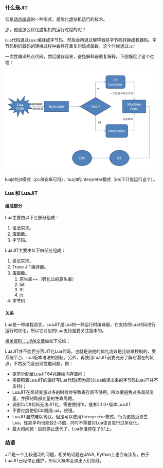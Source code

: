 ### 什么是JIT

它是[动态编译](https://www.jianshu.com/p/14c3d36e6ffa)的一种形式，是优化虚拟机运行的技术。

那，他是怎么优化虚拟机的运行过程的呢？

`Lua`代码通过`Luac`编译成字节码，然后会再通过解释器将字节码转换成机器码。字节码到机器码的转换过程中会存在重复的热点函数，这个时候通过`JIT`

一次性编译热点代码，然后缓存起来，避免解释器重复解释。下图描绘了这个过程：

![](转码流程图.png)

luajit的jit模式（pc和安卓可用）、luajit的interpreter模式（ios下只能运行这个）。

### Lua 和 LuaJIT

#### 组成部分

Lua主要由以下三部分组成：

1. 语法实现。
2. 库函数。
3. 字节码。

LuaJIT主要由以下四部分组成：

1. 语法实现。
2. Trace JIT编译器。
3. 库函数。
   1. 原生库++（强化过的原生库）
   2. bit
   3. ffi
   4. jit
4. 字节码

#### 关系

Lua是一种编程语言，LuaJIT是Lua的一种运行时编译器，它支持将Lua代码进行运行时优化，所以它对应的Lua支持是要关注版本的。

[相关资料：UWA文章](https://blog.csdn.net/UWA4D/article/details/72916830?utm_medium=distribute.pc_relevant.none-task-blog-BlogCommendFromBaidu-3.not_use_machine_learn_pai&depth_1-utm_source=distribute.pc_relevant.none-task-blog-BlogCommendFromBaidu-3.not_use_machine_learn_pai)做如下总结：

LuaJIT并不能百分百JIT化Lua代码，也就是说他的优化功效是比较难控制的，受系统平台、Lua版本语法的限制。另外，再使用LuaJIT前要充分了解它潜在的坑点，不然反而会出现性能问题，例：

- 提前分配给LuaJIT64兆连续内存空间；
- 需要照着LuaJIT的偏好写Lua代码(因为部分Lua编译出来的字节码LuaJIT并不支持)；
- LuaJIT在局部变量过多的时候会导致寄存器不够用，所以要避免过多局部变量，并限制局部变量的生命周期。
- 调用C/C#代码无法JIT化，需要使用ffi，或者2.1.0+版本LuaJIT
- 不要过度使用C#调用Lua，很慢。
- LuaJIT虽然难以驾驭，但是可以使用`Interpreter`模式，行为更接近原生Lua，性能平均也能快2~3倍，同时不需要对Lua语言进行过多优化。
- 最大的问题：目前停止迭代了，Lua标准停在了5.1上。

### 结语

JIT是一个比较通泛的问题，相关的话题在JAVA, Python上也会有涉及，由于LuaJIT已经停止维护，所以大概率会淡出人们视线。

